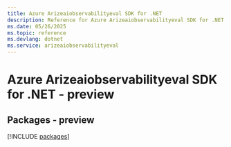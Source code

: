 ```yaml
---
title: Azure Arizeaiobservabilityeval SDK for .NET
description: Reference for Azure Arizeaiobservabilityeval SDK for .NET
ms.date: 05/26/2025
ms.topic: reference
ms.devlang: dotnet
ms.service: arizeaiobservabilityeval
---
```

# Azure Arizeaiobservabilityeval SDK for .NET - preview
## Packages - preview
[!INCLUDE [packages](arizeaiobservabilityeval-index.md)]
